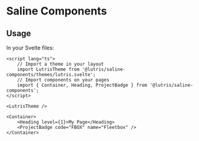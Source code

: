 # Saline Components

## Usage

In your Svelte files:

```svelte
<script lang="ts">
	// Import a theme in your layout
	import LutrisTheme from '@lutris/saline-components/themes/lutris.svelte';
	// Import components on your pages
	import { Container, Heading, ProjectBadge } from '@lutris/saline-components';
</script>

<LutrisTheme />

<Container>
	<Heading level={1}>My Page</Heading>
	<ProjectBadge code="FBOX" name="Fleetbox" />
</Container>
```
